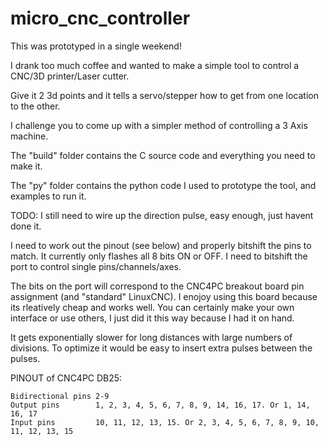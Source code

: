 # micro_cnc_controller


This was prototyped in a single weekend! 

I drank too much coffee and wanted to make a simple tool to control a CNC/3D printer/Laser cutter.

Give it 2 3d points and it tells a servo/stepper how to get from one location to the other. 

I challenge you to come up with a simpler method of controlling a 3 Axis machine. 



The "build" folder contains the C source code and everything you need to make it. 

The "py" folder contains the python code I used to prototype the tool, and examples to run it. 



TODO:
  I still need to wire up the direction pulse, easy enough, just havent done it. 
  
  I need to work out the pinout (see below) and properly bitshift the pins to match. 
  It currently only flashes all 8 bits ON or OFF. I need to bitshift the port to control single pins/channels/axes.
  
  The bits on the port will correspond to the CNC4PC breakout board pin assignment (and "standard" LinuxCNC).
  I enojoy using this board because its rleatively cheap and works well. You can certainly make your own interface or use others, I just did it this way because I had it on hand.

  It gets exponentially slower for long distances with large numbers of divisions. 
  To optimize it would be easy to insert extra pulses between the pulses. 








PINOUT of CNC4PC DB25:

    Bidirectional pins 2-9
    Output pins        1, 2, 3, 4, 5, 6, 7, 8, 9, 14, 16, 17. Or 1, 14, 16, 17
    Input pins         10, 11, 12, 13, 15. Or 2, 3, 4, 5, 6, 7, 8, 9, 10, 11, 12, 13, 15








